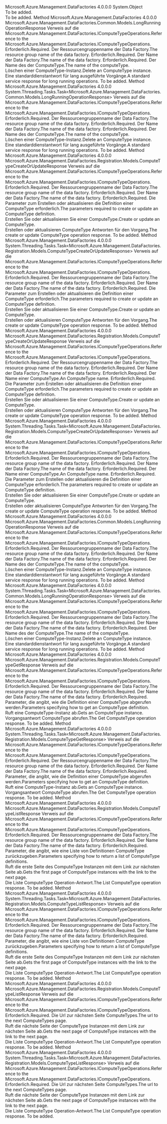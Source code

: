 <Type Name="ComputeTypeOperationsExtensions" FullName="Microsoft.Azure.Management.DataFactories.ComputeTypeOperationsExtensions">
  <TypeSignature Language="C#" Value="public static class ComputeTypeOperationsExtensions" />
  <TypeSignature Language="ILAsm" Value=".class public auto ansi abstract sealed beforefieldinit ComputeTypeOperationsExtensions extends System.Object" />
  <TypeSignature Language="DocId" Value="T:Microsoft.Azure.Management.DataFactories.ComputeTypeOperationsExtensions" />
  <TypeSignature Language="VB.NET" Value="Public Module ComputeTypeOperationsExtensions" />
  <TypeSignature Language="F#" Value="type ComputeTypeOperationsExtensions = class" />
  <AssemblyInfo>
    <AssemblyName>Microsoft.Azure.Management.DataFactories</AssemblyName>
    <AssemblyVersion>4.0.0.0</AssemblyVersion>
  </AssemblyInfo>
  <Base>
    <BaseTypeName>System.Object</BaseTypeName>
  </Base>
  <Interfaces />
  <Docs>
    <summary>To be added.</summary>
    <remarks>To be added.</remarks>
  </Docs>
  <Members>
    <Member MemberName="BeginDelete">
      <MemberSignature Language="C#" Value="public static Microsoft.Azure.Management.DataFactories.Common.Models.LongRunningOperationResponse BeginDelete (this Microsoft.Azure.Management.DataFactories.IComputeTypeOperations operations, string resourceGroupName, string dataFactoryName, string computeTypeName);" />
      <MemberSignature Language="ILAsm" Value=".method public static hidebysig class Microsoft.Azure.Management.DataFactories.Common.Models.LongRunningOperationResponse BeginDelete(class Microsoft.Azure.Management.DataFactories.IComputeTypeOperations operations, string resourceGroupName, string dataFactoryName, string computeTypeName) cil managed" />
      <MemberSignature Language="DocId" Value="M:Microsoft.Azure.Management.DataFactories.ComputeTypeOperationsExtensions.BeginDelete(Microsoft.Azure.Management.DataFactories.IComputeTypeOperations,System.String,System.String,System.String)" />
      <MemberSignature Language="VB.NET" Value="&lt;Extension()&gt;&#xA;Public Function BeginDelete (operations As IComputeTypeOperations, resourceGroupName As String, dataFactoryName As String, computeTypeName As String) As LongRunningOperationResponse" />
      <MemberSignature Language="F#" Value="static member BeginDelete : Microsoft.Azure.Management.DataFactories.IComputeTypeOperations * string * string * string -&gt; Microsoft.Azure.Management.DataFactories.Common.Models.LongRunningOperationResponse" Usage="Microsoft.Azure.Management.DataFactories.ComputeTypeOperationsExtensions.BeginDelete (operations, resourceGroupName, dataFactoryName, computeTypeName)" />
      <MemberType>Method</MemberType>
      <AssemblyInfo>
        <AssemblyName>Microsoft.Azure.Management.DataFactories</AssemblyName>
        <AssemblyVersion>4.0.0.0</AssemblyVersion>
      </AssemblyInfo>
      <ReturnValue>
        <ReturnType>Microsoft.Azure.Management.DataFactories.Common.Models.LongRunningOperationResponse</ReturnType>
      </ReturnValue>
      <Parameters>
        <Parameter Name="operations" Type="Microsoft.Azure.Management.DataFactories.IComputeTypeOperations" RefType="this" />
        <Parameter Name="resourceGroupName" Type="System.String" />
        <Parameter Name="dataFactoryName" Type="System.String" />
        <Parameter Name="computeTypeName" Type="System.String" />
      </Parameters>
      <Docs>
        <param name="operations">
            <span data-ttu-id="d5a69-101">Verweis auf die Microsoft.Azure.Management.DataFactories.IComputeTypeOperations.</span><span class="sxs-lookup"><span data-stu-id="d5a69-101">Reference to the Microsoft.Azure.Management.DataFactories.IComputeTypeOperations.</span></span>
            </param>
        <param name="resourceGroupName">
            <span data-ttu-id="d5a69-102">Erforderlich.</span><span class="sxs-lookup"><span data-stu-id="d5a69-102">Required.</span></span> <span data-ttu-id="d5a69-103">Der Ressourcengruppenname der Data Factory.</span><span class="sxs-lookup"><span data-stu-id="d5a69-103">The resource group name of the data factory.</span></span>
            </param>
        <param name="dataFactoryName">
            <span data-ttu-id="d5a69-104">Erforderlich.</span><span class="sxs-lookup"><span data-stu-id="d5a69-104">Required.</span></span> <span data-ttu-id="d5a69-105">Der Name der Data Factory.</span><span class="sxs-lookup"><span data-stu-id="d5a69-105">The name of the data factory.</span></span>
            </param>
        <param name="computeTypeName">
            <span data-ttu-id="d5a69-106">Erforderlich.</span><span class="sxs-lookup"><span data-stu-id="d5a69-106">Required.</span></span> <span data-ttu-id="d5a69-107">Der Name des der ComputeType.</span><span class="sxs-lookup"><span data-stu-id="d5a69-107">The name of the computeType.</span></span>
            </param>
        <summary>
            <span data-ttu-id="d5a69-108">Löschen einer ComputeType-Instanz.</span><span class="sxs-lookup"><span data-stu-id="d5a69-108">Delete an ComputeType instance.</span></span>
            </summary>
        <returns>
            <span data-ttu-id="d5a69-109">Eine standarddienstantwort für lang ausgeführte Vorgänge.</span><span class="sxs-lookup"><span data-stu-id="d5a69-109">A standard service response for long running operations.</span></span>
            </returns>
        <remarks>To be added.</remarks>
      </Docs>
    </Member>
    <Member MemberName="BeginDeleteAsync">
      <MemberSignature Language="C#" Value="public static System.Threading.Tasks.Task&lt;Microsoft.Azure.Management.DataFactories.Common.Models.LongRunningOperationResponse&gt; BeginDeleteAsync (this Microsoft.Azure.Management.DataFactories.IComputeTypeOperations operations, string resourceGroupName, string dataFactoryName, string computeTypeName);" />
      <MemberSignature Language="ILAsm" Value=".method public static hidebysig class System.Threading.Tasks.Task`1&lt;class Microsoft.Azure.Management.DataFactories.Common.Models.LongRunningOperationResponse&gt; BeginDeleteAsync(class Microsoft.Azure.Management.DataFactories.IComputeTypeOperations operations, string resourceGroupName, string dataFactoryName, string computeTypeName) cil managed" />
      <MemberSignature Language="DocId" Value="M:Microsoft.Azure.Management.DataFactories.ComputeTypeOperationsExtensions.BeginDeleteAsync(Microsoft.Azure.Management.DataFactories.IComputeTypeOperations,System.String,System.String,System.String)" />
      <MemberSignature Language="VB.NET" Value="&lt;Extension()&gt;&#xA;Public Function BeginDeleteAsync (operations As IComputeTypeOperations, resourceGroupName As String, dataFactoryName As String, computeTypeName As String) As Task(Of LongRunningOperationResponse)" />
      <MemberSignature Language="F#" Value="static member BeginDeleteAsync : Microsoft.Azure.Management.DataFactories.IComputeTypeOperations * string * string * string -&gt; System.Threading.Tasks.Task&lt;Microsoft.Azure.Management.DataFactories.Common.Models.LongRunningOperationResponse&gt;" Usage="Microsoft.Azure.Management.DataFactories.ComputeTypeOperationsExtensions.BeginDeleteAsync (operations, resourceGroupName, dataFactoryName, computeTypeName)" />
      <MemberType>Method</MemberType>
      <AssemblyInfo>
        <AssemblyName>Microsoft.Azure.Management.DataFactories</AssemblyName>
        <AssemblyVersion>4.0.0.0</AssemblyVersion>
      </AssemblyInfo>
      <ReturnValue>
        <ReturnType>System.Threading.Tasks.Task&lt;Microsoft.Azure.Management.DataFactories.Common.Models.LongRunningOperationResponse&gt;</ReturnType>
      </ReturnValue>
      <Parameters>
        <Parameter Name="operations" Type="Microsoft.Azure.Management.DataFactories.IComputeTypeOperations" RefType="this" />
        <Parameter Name="resourceGroupName" Type="System.String" />
        <Parameter Name="dataFactoryName" Type="System.String" />
        <Parameter Name="computeTypeName" Type="System.String" />
      </Parameters>
      <Docs>
        <param name="operations">
            <span data-ttu-id="d5a69-110">Verweis auf die Microsoft.Azure.Management.DataFactories.IComputeTypeOperations.</span><span class="sxs-lookup"><span data-stu-id="d5a69-110">Reference to the Microsoft.Azure.Management.DataFactories.IComputeTypeOperations.</span></span>
            </param>
        <param name="resourceGroupName">
            <span data-ttu-id="d5a69-111">Erforderlich.</span><span class="sxs-lookup"><span data-stu-id="d5a69-111">Required.</span></span> <span data-ttu-id="d5a69-112">Der Ressourcengruppenname der Data Factory.</span><span class="sxs-lookup"><span data-stu-id="d5a69-112">The resource group name of the data factory.</span></span>
            </param>
        <param name="dataFactoryName">
            <span data-ttu-id="d5a69-113">Erforderlich.</span><span class="sxs-lookup"><span data-stu-id="d5a69-113">Required.</span></span> <span data-ttu-id="d5a69-114">Der Name der Data Factory.</span><span class="sxs-lookup"><span data-stu-id="d5a69-114">The name of the data factory.</span></span>
            </param>
        <param name="computeTypeName">
            <span data-ttu-id="d5a69-115">Erforderlich.</span><span class="sxs-lookup"><span data-stu-id="d5a69-115">Required.</span></span> <span data-ttu-id="d5a69-116">Der Name des der ComputeType.</span><span class="sxs-lookup"><span data-stu-id="d5a69-116">The name of the computeType.</span></span>
            </param>
        <summary>
            <span data-ttu-id="d5a69-117">Löschen einer ComputeType-Instanz.</span><span class="sxs-lookup"><span data-stu-id="d5a69-117">Delete an ComputeType instance.</span></span>
            </summary>
        <returns>
            <span data-ttu-id="d5a69-118">Eine standarddienstantwort für lang ausgeführte Vorgänge.</span><span class="sxs-lookup"><span data-stu-id="d5a69-118">A standard service response for long running operations.</span></span>
            </returns>
        <remarks>To be added.</remarks>
      </Docs>
    </Member>
    <Member MemberName="CreateOrUpdate">
      <MemberSignature Language="C#" Value="public static Microsoft.Azure.Management.DataFactories.Registration.Models.ComputeTypeCreateOrUpdateResponse CreateOrUpdate (this Microsoft.Azure.Management.DataFactories.IComputeTypeOperations operations, string resourceGroupName, string dataFactoryName, Microsoft.Azure.Management.DataFactories.Registration.Models.ComputeTypeCreateOrUpdateParameters parameters);" />
      <MemberSignature Language="ILAsm" Value=".method public static hidebysig class Microsoft.Azure.Management.DataFactories.Registration.Models.ComputeTypeCreateOrUpdateResponse CreateOrUpdate(class Microsoft.Azure.Management.DataFactories.IComputeTypeOperations operations, string resourceGroupName, string dataFactoryName, class Microsoft.Azure.Management.DataFactories.Registration.Models.ComputeTypeCreateOrUpdateParameters parameters) cil managed" />
      <MemberSignature Language="DocId" Value="M:Microsoft.Azure.Management.DataFactories.ComputeTypeOperationsExtensions.CreateOrUpdate(Microsoft.Azure.Management.DataFactories.IComputeTypeOperations,System.String,System.String,Microsoft.Azure.Management.DataFactories.Registration.Models.ComputeTypeCreateOrUpdateParameters)" />
      <MemberSignature Language="VB.NET" Value="&lt;Extension()&gt;&#xA;Public Function CreateOrUpdate (operations As IComputeTypeOperations, resourceGroupName As String, dataFactoryName As String, parameters As ComputeTypeCreateOrUpdateParameters) As ComputeTypeCreateOrUpdateResponse" />
      <MemberSignature Language="F#" Value="static member CreateOrUpdate : Microsoft.Azure.Management.DataFactories.IComputeTypeOperations * string * string * Microsoft.Azure.Management.DataFactories.Registration.Models.ComputeTypeCreateOrUpdateParameters -&gt; Microsoft.Azure.Management.DataFactories.Registration.Models.ComputeTypeCreateOrUpdateResponse" Usage="Microsoft.Azure.Management.DataFactories.ComputeTypeOperationsExtensions.CreateOrUpdate (operations, resourceGroupName, dataFactoryName, parameters)" />
      <MemberType>Method</MemberType>
      <AssemblyInfo>
        <AssemblyName>Microsoft.Azure.Management.DataFactories</AssemblyName>
        <AssemblyVersion>4.0.0.0</AssemblyVersion>
      </AssemblyInfo>
      <ReturnValue>
        <ReturnType>Microsoft.Azure.Management.DataFactories.Registration.Models.ComputeTypeCreateOrUpdateResponse</ReturnType>
      </ReturnValue>
      <Parameters>
        <Parameter Name="operations" Type="Microsoft.Azure.Management.DataFactories.IComputeTypeOperations" RefType="this" />
        <Parameter Name="resourceGroupName" Type="System.String" />
        <Parameter Name="dataFactoryName" Type="System.String" />
        <Parameter Name="parameters" Type="Microsoft.Azure.Management.DataFactories.Registration.Models.ComputeTypeCreateOrUpdateParameters" />
      </Parameters>
      <Docs>
        <param name="operations">
            <span data-ttu-id="d5a69-119">Verweis auf die Microsoft.Azure.Management.DataFactories.IComputeTypeOperations.</span><span class="sxs-lookup"><span data-stu-id="d5a69-119">Reference to the Microsoft.Azure.Management.DataFactories.IComputeTypeOperations.</span></span>
            </param>
        <param name="resourceGroupName">
            <span data-ttu-id="d5a69-120">Erforderlich.</span><span class="sxs-lookup"><span data-stu-id="d5a69-120">Required.</span></span> <span data-ttu-id="d5a69-121">Der Ressourcengruppenname der Data Factory.</span><span class="sxs-lookup"><span data-stu-id="d5a69-121">The resource group name of the data factory.</span></span>
            </param>
        <param name="dataFactoryName">
            <span data-ttu-id="d5a69-122">Erforderlich.</span><span class="sxs-lookup"><span data-stu-id="d5a69-122">Required.</span></span> <span data-ttu-id="d5a69-123">Der Name der Data Factory.</span><span class="sxs-lookup"><span data-stu-id="d5a69-123">The name of the data factory.</span></span>
            </param>
        <param name="parameters">
            <span data-ttu-id="d5a69-124">Erforderlich.</span><span class="sxs-lookup"><span data-stu-id="d5a69-124">Required.</span></span> <span data-ttu-id="d5a69-125">Die Parameter zum Erstellen oder aktualisieren die Definition einer ComputeType erforderlich.</span><span class="sxs-lookup"><span data-stu-id="d5a69-125">The parameters required to create or update an ComputeType definition.</span></span>
            </param>
        <summary>
            <span data-ttu-id="d5a69-126">Erstellen Sie oder aktualisieren Sie einer ComputeType.</span><span class="sxs-lookup"><span data-stu-id="d5a69-126">Create or update an ComputeType.</span></span>
            </summary>
        <returns>
            <span data-ttu-id="d5a69-127">Erstellen oder aktualisieren ComputeType Antworten für den Vorgang.</span><span class="sxs-lookup"><span data-stu-id="d5a69-127">The create or update ComputeType operation response.</span></span>
            </returns>
        <remarks>To be added.</remarks>
      </Docs>
    </Member>
    <Member MemberName="CreateOrUpdateAsync">
      <MemberSignature Language="C#" Value="public static System.Threading.Tasks.Task&lt;Microsoft.Azure.Management.DataFactories.Registration.Models.ComputeTypeCreateOrUpdateResponse&gt; CreateOrUpdateAsync (this Microsoft.Azure.Management.DataFactories.IComputeTypeOperations operations, string resourceGroupName, string dataFactoryName, Microsoft.Azure.Management.DataFactories.Registration.Models.ComputeTypeCreateOrUpdateParameters parameters);" />
      <MemberSignature Language="ILAsm" Value=".method public static hidebysig class System.Threading.Tasks.Task`1&lt;class Microsoft.Azure.Management.DataFactories.Registration.Models.ComputeTypeCreateOrUpdateResponse&gt; CreateOrUpdateAsync(class Microsoft.Azure.Management.DataFactories.IComputeTypeOperations operations, string resourceGroupName, string dataFactoryName, class Microsoft.Azure.Management.DataFactories.Registration.Models.ComputeTypeCreateOrUpdateParameters parameters) cil managed" />
      <MemberSignature Language="DocId" Value="M:Microsoft.Azure.Management.DataFactories.ComputeTypeOperationsExtensions.CreateOrUpdateAsync(Microsoft.Azure.Management.DataFactories.IComputeTypeOperations,System.String,System.String,Microsoft.Azure.Management.DataFactories.Registration.Models.ComputeTypeCreateOrUpdateParameters)" />
      <MemberSignature Language="VB.NET" Value="&lt;Extension()&gt;&#xA;Public Function CreateOrUpdateAsync (operations As IComputeTypeOperations, resourceGroupName As String, dataFactoryName As String, parameters As ComputeTypeCreateOrUpdateParameters) As Task(Of ComputeTypeCreateOrUpdateResponse)" />
      <MemberSignature Language="F#" Value="static member CreateOrUpdateAsync : Microsoft.Azure.Management.DataFactories.IComputeTypeOperations * string * string * Microsoft.Azure.Management.DataFactories.Registration.Models.ComputeTypeCreateOrUpdateParameters -&gt; System.Threading.Tasks.Task&lt;Microsoft.Azure.Management.DataFactories.Registration.Models.ComputeTypeCreateOrUpdateResponse&gt;" Usage="Microsoft.Azure.Management.DataFactories.ComputeTypeOperationsExtensions.CreateOrUpdateAsync (operations, resourceGroupName, dataFactoryName, parameters)" />
      <MemberType>Method</MemberType>
      <AssemblyInfo>
        <AssemblyName>Microsoft.Azure.Management.DataFactories</AssemblyName>
        <AssemblyVersion>4.0.0.0</AssemblyVersion>
      </AssemblyInfo>
      <ReturnValue>
        <ReturnType>System.Threading.Tasks.Task&lt;Microsoft.Azure.Management.DataFactories.Registration.Models.ComputeTypeCreateOrUpdateResponse&gt;</ReturnType>
      </ReturnValue>
      <Parameters>
        <Parameter Name="operations" Type="Microsoft.Azure.Management.DataFactories.IComputeTypeOperations" RefType="this" />
        <Parameter Name="resourceGroupName" Type="System.String" />
        <Parameter Name="dataFactoryName" Type="System.String" />
        <Parameter Name="parameters" Type="Microsoft.Azure.Management.DataFactories.Registration.Models.ComputeTypeCreateOrUpdateParameters" />
      </Parameters>
      <Docs>
        <param name="operations">
            <span data-ttu-id="d5a69-128">Verweis auf die Microsoft.Azure.Management.DataFactories.IComputeTypeOperations.</span><span class="sxs-lookup"><span data-stu-id="d5a69-128">Reference to the Microsoft.Azure.Management.DataFactories.IComputeTypeOperations.</span></span>
            </param>
        <param name="resourceGroupName">
            <span data-ttu-id="d5a69-129">Erforderlich.</span><span class="sxs-lookup"><span data-stu-id="d5a69-129">Required.</span></span> <span data-ttu-id="d5a69-130">Der Ressourcengruppenname der Data Factory.</span><span class="sxs-lookup"><span data-stu-id="d5a69-130">The resource group name of the data factory.</span></span>
            </param>
        <param name="dataFactoryName">
            <span data-ttu-id="d5a69-131">Erforderlich.</span><span class="sxs-lookup"><span data-stu-id="d5a69-131">Required.</span></span> <span data-ttu-id="d5a69-132">Der Name der Data Factory.</span><span class="sxs-lookup"><span data-stu-id="d5a69-132">The name of the data factory.</span></span>
            </param>
        <param name="parameters">
            <span data-ttu-id="d5a69-133">Erforderlich.</span><span class="sxs-lookup"><span data-stu-id="d5a69-133">Required.</span></span> <span data-ttu-id="d5a69-134">Die Parameter zum Erstellen oder aktualisieren die Definition einer ComputeType erforderlich.</span><span class="sxs-lookup"><span data-stu-id="d5a69-134">The parameters required to create or update an ComputeType definition.</span></span>
            </param>
        <summary>
            <span data-ttu-id="d5a69-135">Erstellen Sie oder aktualisieren Sie einer ComputeType.</span><span class="sxs-lookup"><span data-stu-id="d5a69-135">Create or update an ComputeType.</span></span>
            </summary>
        <returns>
            <span data-ttu-id="d5a69-136">Erstellen oder aktualisieren ComputeType Antworten für den Vorgang.</span><span class="sxs-lookup"><span data-stu-id="d5a69-136">The create or update ComputeType operation response.</span></span>
            </returns>
        <remarks>To be added.</remarks>
      </Docs>
    </Member>
    <Member MemberName="CreateOrUpdateWithRawJsonContent">
      <MemberSignature Language="C#" Value="public static Microsoft.Azure.Management.DataFactories.Registration.Models.ComputeTypeCreateOrUpdateResponse CreateOrUpdateWithRawJsonContent (this Microsoft.Azure.Management.DataFactories.IComputeTypeOperations operations, string resourceGroupName, string dataFactoryName, string computeTypeName, Microsoft.Azure.Management.DataFactories.Registration.Models.ComputeTypeCreateOrUpdateWithRawJsonContentParameters parameters);" />
      <MemberSignature Language="ILAsm" Value=".method public static hidebysig class Microsoft.Azure.Management.DataFactories.Registration.Models.ComputeTypeCreateOrUpdateResponse CreateOrUpdateWithRawJsonContent(class Microsoft.Azure.Management.DataFactories.IComputeTypeOperations operations, string resourceGroupName, string dataFactoryName, string computeTypeName, class Microsoft.Azure.Management.DataFactories.Registration.Models.ComputeTypeCreateOrUpdateWithRawJsonContentParameters parameters) cil managed" />
      <MemberSignature Language="DocId" Value="M:Microsoft.Azure.Management.DataFactories.ComputeTypeOperationsExtensions.CreateOrUpdateWithRawJsonContent(Microsoft.Azure.Management.DataFactories.IComputeTypeOperations,System.String,System.String,System.String,Microsoft.Azure.Management.DataFactories.Registration.Models.ComputeTypeCreateOrUpdateWithRawJsonContentParameters)" />
      <MemberSignature Language="VB.NET" Value="&lt;Extension()&gt;&#xA;Public Function CreateOrUpdateWithRawJsonContent (operations As IComputeTypeOperations, resourceGroupName As String, dataFactoryName As String, computeTypeName As String, parameters As ComputeTypeCreateOrUpdateWithRawJsonContentParameters) As ComputeTypeCreateOrUpdateResponse" />
      <MemberSignature Language="F#" Value="static member CreateOrUpdateWithRawJsonContent : Microsoft.Azure.Management.DataFactories.IComputeTypeOperations * string * string * string * Microsoft.Azure.Management.DataFactories.Registration.Models.ComputeTypeCreateOrUpdateWithRawJsonContentParameters -&gt; Microsoft.Azure.Management.DataFactories.Registration.Models.ComputeTypeCreateOrUpdateResponse" Usage="Microsoft.Azure.Management.DataFactories.ComputeTypeOperationsExtensions.CreateOrUpdateWithRawJsonContent (operations, resourceGroupName, dataFactoryName, computeTypeName, parameters)" />
      <MemberType>Method</MemberType>
      <AssemblyInfo>
        <AssemblyName>Microsoft.Azure.Management.DataFactories</AssemblyName>
        <AssemblyVersion>4.0.0.0</AssemblyVersion>
      </AssemblyInfo>
      <ReturnValue>
        <ReturnType>Microsoft.Azure.Management.DataFactories.Registration.Models.ComputeTypeCreateOrUpdateResponse</ReturnType>
      </ReturnValue>
      <Parameters>
        <Parameter Name="operations" Type="Microsoft.Azure.Management.DataFactories.IComputeTypeOperations" RefType="this" />
        <Parameter Name="resourceGroupName" Type="System.String" />
        <Parameter Name="dataFactoryName" Type="System.String" />
        <Parameter Name="computeTypeName" Type="System.String" />
        <Parameter Name="parameters" Type="Microsoft.Azure.Management.DataFactories.Registration.Models.ComputeTypeCreateOrUpdateWithRawJsonContentParameters" />
      </Parameters>
      <Docs>
        <param name="operations">
            <span data-ttu-id="d5a69-137">Verweis auf die Microsoft.Azure.Management.DataFactories.IComputeTypeOperations.</span><span class="sxs-lookup"><span data-stu-id="d5a69-137">Reference to the Microsoft.Azure.Management.DataFactories.IComputeTypeOperations.</span></span>
            </param>
        <param name="resourceGroupName">
            <span data-ttu-id="d5a69-138">Erforderlich.</span><span class="sxs-lookup"><span data-stu-id="d5a69-138">Required.</span></span> <span data-ttu-id="d5a69-139">Der Ressourcengruppenname der Data Factory.</span><span class="sxs-lookup"><span data-stu-id="d5a69-139">The resource group name of the data factory.</span></span>
            </param>
        <param name="dataFactoryName">
            <span data-ttu-id="d5a69-140">Erforderlich.</span><span class="sxs-lookup"><span data-stu-id="d5a69-140">Required.</span></span> <span data-ttu-id="d5a69-141">Der Name der Data Factory.</span><span class="sxs-lookup"><span data-stu-id="d5a69-141">The name of the data factory.</span></span>
            </param>
        <param name="computeTypeName">
            <span data-ttu-id="d5a69-142">Erforderlich.</span><span class="sxs-lookup"><span data-stu-id="d5a69-142">Required.</span></span> <span data-ttu-id="d5a69-143">Der Name einer ComputeType.</span><span class="sxs-lookup"><span data-stu-id="d5a69-143">An ComputeType name.</span></span>
            </param>
        <param name="parameters">
            <span data-ttu-id="d5a69-144">Erforderlich.</span><span class="sxs-lookup"><span data-stu-id="d5a69-144">Required.</span></span> <span data-ttu-id="d5a69-145">Die Parameter zum Erstellen oder aktualisieren die Definition einer ComputeType erforderlich.</span><span class="sxs-lookup"><span data-stu-id="d5a69-145">The parameters required to create or update an ComputeType definition.</span></span>
            </param>
        <summary>
            <span data-ttu-id="d5a69-146">Erstellen Sie oder aktualisieren Sie einer ComputeType.</span><span class="sxs-lookup"><span data-stu-id="d5a69-146">Create or update an ComputeType.</span></span>
            </summary>
        <returns>
            <span data-ttu-id="d5a69-147">Erstellen oder aktualisieren ComputeType Antworten für den Vorgang.</span><span class="sxs-lookup"><span data-stu-id="d5a69-147">The create or update ComputeType operation response.</span></span>
            </returns>
        <remarks>To be added.</remarks>
      </Docs>
    </Member>
    <Member MemberName="CreateOrUpdateWithRawJsonContentAsync">
      <MemberSignature Language="C#" Value="public static System.Threading.Tasks.Task&lt;Microsoft.Azure.Management.DataFactories.Registration.Models.ComputeTypeCreateOrUpdateResponse&gt; CreateOrUpdateWithRawJsonContentAsync (this Microsoft.Azure.Management.DataFactories.IComputeTypeOperations operations, string resourceGroupName, string dataFactoryName, string computeTypeName, Microsoft.Azure.Management.DataFactories.Registration.Models.ComputeTypeCreateOrUpdateWithRawJsonContentParameters parameters);" />
      <MemberSignature Language="ILAsm" Value=".method public static hidebysig class System.Threading.Tasks.Task`1&lt;class Microsoft.Azure.Management.DataFactories.Registration.Models.ComputeTypeCreateOrUpdateResponse&gt; CreateOrUpdateWithRawJsonContentAsync(class Microsoft.Azure.Management.DataFactories.IComputeTypeOperations operations, string resourceGroupName, string dataFactoryName, string computeTypeName, class Microsoft.Azure.Management.DataFactories.Registration.Models.ComputeTypeCreateOrUpdateWithRawJsonContentParameters parameters) cil managed" />
      <MemberSignature Language="DocId" Value="M:Microsoft.Azure.Management.DataFactories.ComputeTypeOperationsExtensions.CreateOrUpdateWithRawJsonContentAsync(Microsoft.Azure.Management.DataFactories.IComputeTypeOperations,System.String,System.String,System.String,Microsoft.Azure.Management.DataFactories.Registration.Models.ComputeTypeCreateOrUpdateWithRawJsonContentParameters)" />
      <MemberSignature Language="VB.NET" Value="&lt;Extension()&gt;&#xA;Public Function CreateOrUpdateWithRawJsonContentAsync (operations As IComputeTypeOperations, resourceGroupName As String, dataFactoryName As String, computeTypeName As String, parameters As ComputeTypeCreateOrUpdateWithRawJsonContentParameters) As Task(Of ComputeTypeCreateOrUpdateResponse)" />
      <MemberSignature Language="F#" Value="static member CreateOrUpdateWithRawJsonContentAsync : Microsoft.Azure.Management.DataFactories.IComputeTypeOperations * string * string * string * Microsoft.Azure.Management.DataFactories.Registration.Models.ComputeTypeCreateOrUpdateWithRawJsonContentParameters -&gt; System.Threading.Tasks.Task&lt;Microsoft.Azure.Management.DataFactories.Registration.Models.ComputeTypeCreateOrUpdateResponse&gt;" Usage="Microsoft.Azure.Management.DataFactories.ComputeTypeOperationsExtensions.CreateOrUpdateWithRawJsonContentAsync (operations, resourceGroupName, dataFactoryName, computeTypeName, parameters)" />
      <MemberType>Method</MemberType>
      <AssemblyInfo>
        <AssemblyName>Microsoft.Azure.Management.DataFactories</AssemblyName>
        <AssemblyVersion>4.0.0.0</AssemblyVersion>
      </AssemblyInfo>
      <ReturnValue>
        <ReturnType>System.Threading.Tasks.Task&lt;Microsoft.Azure.Management.DataFactories.Registration.Models.ComputeTypeCreateOrUpdateResponse&gt;</ReturnType>
      </ReturnValue>
      <Parameters>
        <Parameter Name="operations" Type="Microsoft.Azure.Management.DataFactories.IComputeTypeOperations" RefType="this" />
        <Parameter Name="resourceGroupName" Type="System.String" />
        <Parameter Name="dataFactoryName" Type="System.String" />
        <Parameter Name="computeTypeName" Type="System.String" />
        <Parameter Name="parameters" Type="Microsoft.Azure.Management.DataFactories.Registration.Models.ComputeTypeCreateOrUpdateWithRawJsonContentParameters" />
      </Parameters>
      <Docs>
        <param name="operations">
            <span data-ttu-id="d5a69-148">Verweis auf die Microsoft.Azure.Management.DataFactories.IComputeTypeOperations.</span><span class="sxs-lookup"><span data-stu-id="d5a69-148">Reference to the Microsoft.Azure.Management.DataFactories.IComputeTypeOperations.</span></span>
            </param>
        <param name="resourceGroupName">
            <span data-ttu-id="d5a69-149">Erforderlich.</span><span class="sxs-lookup"><span data-stu-id="d5a69-149">Required.</span></span> <span data-ttu-id="d5a69-150">Der Ressourcengruppenname der Data Factory.</span><span class="sxs-lookup"><span data-stu-id="d5a69-150">The resource group name of the data factory.</span></span>
            </param>
        <param name="dataFactoryName">
            <span data-ttu-id="d5a69-151">Erforderlich.</span><span class="sxs-lookup"><span data-stu-id="d5a69-151">Required.</span></span> <span data-ttu-id="d5a69-152">Der Name der Data Factory.</span><span class="sxs-lookup"><span data-stu-id="d5a69-152">The name of the data factory.</span></span>
            </param>
        <param name="computeTypeName">
            <span data-ttu-id="d5a69-153">Erforderlich.</span><span class="sxs-lookup"><span data-stu-id="d5a69-153">Required.</span></span> <span data-ttu-id="d5a69-154">Der Name einer ComputeType.</span><span class="sxs-lookup"><span data-stu-id="d5a69-154">An ComputeType name.</span></span>
            </param>
        <param name="parameters">
            <span data-ttu-id="d5a69-155">Erforderlich.</span><span class="sxs-lookup"><span data-stu-id="d5a69-155">Required.</span></span> <span data-ttu-id="d5a69-156">Die Parameter zum Erstellen oder aktualisieren die Definition einer ComputeType erforderlich.</span><span class="sxs-lookup"><span data-stu-id="d5a69-156">The parameters required to create or update an ComputeType definition.</span></span>
            </param>
        <summary>
            <span data-ttu-id="d5a69-157">Erstellen Sie oder aktualisieren Sie einer ComputeType.</span><span class="sxs-lookup"><span data-stu-id="d5a69-157">Create or update an ComputeType.</span></span>
            </summary>
        <returns>
            <span data-ttu-id="d5a69-158">Erstellen oder aktualisieren ComputeType Antworten für den Vorgang.</span><span class="sxs-lookup"><span data-stu-id="d5a69-158">The create or update ComputeType operation response.</span></span>
            </returns>
        <remarks>To be added.</remarks>
      </Docs>
    </Member>
    <Member MemberName="Delete">
      <MemberSignature Language="C#" Value="public static Microsoft.Azure.Management.DataFactories.Common.Models.LongRunningOperationResponse Delete (this Microsoft.Azure.Management.DataFactories.IComputeTypeOperations operations, string resourceGroupName, string dataFactoryName, string computeTypeName);" />
      <MemberSignature Language="ILAsm" Value=".method public static hidebysig class Microsoft.Azure.Management.DataFactories.Common.Models.LongRunningOperationResponse Delete(class Microsoft.Azure.Management.DataFactories.IComputeTypeOperations operations, string resourceGroupName, string dataFactoryName, string computeTypeName) cil managed" />
      <MemberSignature Language="DocId" Value="M:Microsoft.Azure.Management.DataFactories.ComputeTypeOperationsExtensions.Delete(Microsoft.Azure.Management.DataFactories.IComputeTypeOperations,System.String,System.String,System.String)" />
      <MemberSignature Language="VB.NET" Value="&lt;Extension()&gt;&#xA;Public Function Delete (operations As IComputeTypeOperations, resourceGroupName As String, dataFactoryName As String, computeTypeName As String) As LongRunningOperationResponse" />
      <MemberSignature Language="F#" Value="static member Delete : Microsoft.Azure.Management.DataFactories.IComputeTypeOperations * string * string * string -&gt; Microsoft.Azure.Management.DataFactories.Common.Models.LongRunningOperationResponse" Usage="Microsoft.Azure.Management.DataFactories.ComputeTypeOperationsExtensions.Delete (operations, resourceGroupName, dataFactoryName, computeTypeName)" />
      <MemberType>Method</MemberType>
      <AssemblyInfo>
        <AssemblyName>Microsoft.Azure.Management.DataFactories</AssemblyName>
        <AssemblyVersion>4.0.0.0</AssemblyVersion>
      </AssemblyInfo>
      <ReturnValue>
        <ReturnType>Microsoft.Azure.Management.DataFactories.Common.Models.LongRunningOperationResponse</ReturnType>
      </ReturnValue>
      <Parameters>
        <Parameter Name="operations" Type="Microsoft.Azure.Management.DataFactories.IComputeTypeOperations" RefType="this" />
        <Parameter Name="resourceGroupName" Type="System.String" />
        <Parameter Name="dataFactoryName" Type="System.String" />
        <Parameter Name="computeTypeName" Type="System.String" />
      </Parameters>
      <Docs>
        <param name="operations">
            <span data-ttu-id="d5a69-159">Verweis auf die Microsoft.Azure.Management.DataFactories.IComputeTypeOperations.</span><span class="sxs-lookup"><span data-stu-id="d5a69-159">Reference to the Microsoft.Azure.Management.DataFactories.IComputeTypeOperations.</span></span>
            </param>
        <param name="resourceGroupName">
            <span data-ttu-id="d5a69-160">Erforderlich.</span><span class="sxs-lookup"><span data-stu-id="d5a69-160">Required.</span></span> <span data-ttu-id="d5a69-161">Der Ressourcengruppenname der Data Factory.</span><span class="sxs-lookup"><span data-stu-id="d5a69-161">The resource group name of the data factory.</span></span>
            </param>
        <param name="dataFactoryName">
            <span data-ttu-id="d5a69-162">Erforderlich.</span><span class="sxs-lookup"><span data-stu-id="d5a69-162">Required.</span></span> <span data-ttu-id="d5a69-163">Der Name der Data Factory.</span><span class="sxs-lookup"><span data-stu-id="d5a69-163">The name of the data factory.</span></span>
            </param>
        <param name="computeTypeName">
            <span data-ttu-id="d5a69-164">Erforderlich.</span><span class="sxs-lookup"><span data-stu-id="d5a69-164">Required.</span></span> <span data-ttu-id="d5a69-165">Der Name des der ComputeType.</span><span class="sxs-lookup"><span data-stu-id="d5a69-165">The name of the computeType.</span></span>
            </param>
        <summary>
            <span data-ttu-id="d5a69-166">Löschen einer ComputeType-Instanz.</span><span class="sxs-lookup"><span data-stu-id="d5a69-166">Delete an ComputeType instance.</span></span>
            </summary>
        <returns>
            <span data-ttu-id="d5a69-167">Eine standarddienstantwort für lang ausgeführte Vorgänge.</span><span class="sxs-lookup"><span data-stu-id="d5a69-167">A standard service response for long running operations.</span></span>
            </returns>
        <remarks>To be added.</remarks>
      </Docs>
    </Member>
    <Member MemberName="DeleteAsync">
      <MemberSignature Language="C#" Value="public static System.Threading.Tasks.Task&lt;Microsoft.Azure.Management.DataFactories.Common.Models.LongRunningOperationResponse&gt; DeleteAsync (this Microsoft.Azure.Management.DataFactories.IComputeTypeOperations operations, string resourceGroupName, string dataFactoryName, string computeTypeName);" />
      <MemberSignature Language="ILAsm" Value=".method public static hidebysig class System.Threading.Tasks.Task`1&lt;class Microsoft.Azure.Management.DataFactories.Common.Models.LongRunningOperationResponse&gt; DeleteAsync(class Microsoft.Azure.Management.DataFactories.IComputeTypeOperations operations, string resourceGroupName, string dataFactoryName, string computeTypeName) cil managed" />
      <MemberSignature Language="DocId" Value="M:Microsoft.Azure.Management.DataFactories.ComputeTypeOperationsExtensions.DeleteAsync(Microsoft.Azure.Management.DataFactories.IComputeTypeOperations,System.String,System.String,System.String)" />
      <MemberSignature Language="VB.NET" Value="&lt;Extension()&gt;&#xA;Public Function DeleteAsync (operations As IComputeTypeOperations, resourceGroupName As String, dataFactoryName As String, computeTypeName As String) As Task(Of LongRunningOperationResponse)" />
      <MemberSignature Language="F#" Value="static member DeleteAsync : Microsoft.Azure.Management.DataFactories.IComputeTypeOperations * string * string * string -&gt; System.Threading.Tasks.Task&lt;Microsoft.Azure.Management.DataFactories.Common.Models.LongRunningOperationResponse&gt;" Usage="Microsoft.Azure.Management.DataFactories.ComputeTypeOperationsExtensions.DeleteAsync (operations, resourceGroupName, dataFactoryName, computeTypeName)" />
      <MemberType>Method</MemberType>
      <AssemblyInfo>
        <AssemblyName>Microsoft.Azure.Management.DataFactories</AssemblyName>
        <AssemblyVersion>4.0.0.0</AssemblyVersion>
      </AssemblyInfo>
      <ReturnValue>
        <ReturnType>System.Threading.Tasks.Task&lt;Microsoft.Azure.Management.DataFactories.Common.Models.LongRunningOperationResponse&gt;</ReturnType>
      </ReturnValue>
      <Parameters>
        <Parameter Name="operations" Type="Microsoft.Azure.Management.DataFactories.IComputeTypeOperations" RefType="this" />
        <Parameter Name="resourceGroupName" Type="System.String" />
        <Parameter Name="dataFactoryName" Type="System.String" />
        <Parameter Name="computeTypeName" Type="System.String" />
      </Parameters>
      <Docs>
        <param name="operations">
            <span data-ttu-id="d5a69-168">Verweis auf die Microsoft.Azure.Management.DataFactories.IComputeTypeOperations.</span><span class="sxs-lookup"><span data-stu-id="d5a69-168">Reference to the Microsoft.Azure.Management.DataFactories.IComputeTypeOperations.</span></span>
            </param>
        <param name="resourceGroupName">
            <span data-ttu-id="d5a69-169">Erforderlich.</span><span class="sxs-lookup"><span data-stu-id="d5a69-169">Required.</span></span> <span data-ttu-id="d5a69-170">Der Ressourcengruppenname der Data Factory.</span><span class="sxs-lookup"><span data-stu-id="d5a69-170">The resource group name of the data factory.</span></span>
            </param>
        <param name="dataFactoryName">
            <span data-ttu-id="d5a69-171">Erforderlich.</span><span class="sxs-lookup"><span data-stu-id="d5a69-171">Required.</span></span> <span data-ttu-id="d5a69-172">Der Name der Data Factory.</span><span class="sxs-lookup"><span data-stu-id="d5a69-172">The name of the data factory.</span></span>
            </param>
        <param name="computeTypeName">
            <span data-ttu-id="d5a69-173">Erforderlich.</span><span class="sxs-lookup"><span data-stu-id="d5a69-173">Required.</span></span> <span data-ttu-id="d5a69-174">Der Name des der ComputeType.</span><span class="sxs-lookup"><span data-stu-id="d5a69-174">The name of the computeType.</span></span>
            </param>
        <summary>
            <span data-ttu-id="d5a69-175">Löschen einer ComputeType-Instanz.</span><span class="sxs-lookup"><span data-stu-id="d5a69-175">Delete an ComputeType instance.</span></span>
            </summary>
        <returns>
            <span data-ttu-id="d5a69-176">Eine standarddienstantwort für lang ausgeführte Vorgänge.</span><span class="sxs-lookup"><span data-stu-id="d5a69-176">A standard service response for long running operations.</span></span>
            </returns>
        <remarks>To be added.</remarks>
      </Docs>
    </Member>
    <Member MemberName="Get">
      <MemberSignature Language="C#" Value="public static Microsoft.Azure.Management.DataFactories.Registration.Models.ComputeTypeGetResponse Get (this Microsoft.Azure.Management.DataFactories.IComputeTypeOperations operations, string resourceGroupName, string dataFactoryName, Microsoft.Azure.Management.DataFactories.Registration.Models.ComputeTypeGetParameters parameters);" />
      <MemberSignature Language="ILAsm" Value=".method public static hidebysig class Microsoft.Azure.Management.DataFactories.Registration.Models.ComputeTypeGetResponse Get(class Microsoft.Azure.Management.DataFactories.IComputeTypeOperations operations, string resourceGroupName, string dataFactoryName, class Microsoft.Azure.Management.DataFactories.Registration.Models.ComputeTypeGetParameters parameters) cil managed" />
      <MemberSignature Language="DocId" Value="M:Microsoft.Azure.Management.DataFactories.ComputeTypeOperationsExtensions.Get(Microsoft.Azure.Management.DataFactories.IComputeTypeOperations,System.String,System.String,Microsoft.Azure.Management.DataFactories.Registration.Models.ComputeTypeGetParameters)" />
      <MemberSignature Language="VB.NET" Value="&lt;Extension()&gt;&#xA;Public Function Get (operations As IComputeTypeOperations, resourceGroupName As String, dataFactoryName As String, parameters As ComputeTypeGetParameters) As ComputeTypeGetResponse" />
      <MemberSignature Language="F#" Value="static member Get : Microsoft.Azure.Management.DataFactories.IComputeTypeOperations * string * string * Microsoft.Azure.Management.DataFactories.Registration.Models.ComputeTypeGetParameters -&gt; Microsoft.Azure.Management.DataFactories.Registration.Models.ComputeTypeGetResponse" Usage="Microsoft.Azure.Management.DataFactories.ComputeTypeOperationsExtensions.Get (operations, resourceGroupName, dataFactoryName, parameters)" />
      <MemberType>Method</MemberType>
      <AssemblyInfo>
        <AssemblyName>Microsoft.Azure.Management.DataFactories</AssemblyName>
        <AssemblyVersion>4.0.0.0</AssemblyVersion>
      </AssemblyInfo>
      <ReturnValue>
        <ReturnType>Microsoft.Azure.Management.DataFactories.Registration.Models.ComputeTypeGetResponse</ReturnType>
      </ReturnValue>
      <Parameters>
        <Parameter Name="operations" Type="Microsoft.Azure.Management.DataFactories.IComputeTypeOperations" RefType="this" />
        <Parameter Name="resourceGroupName" Type="System.String" />
        <Parameter Name="dataFactoryName" Type="System.String" />
        <Parameter Name="parameters" Type="Microsoft.Azure.Management.DataFactories.Registration.Models.ComputeTypeGetParameters" />
      </Parameters>
      <Docs>
        <param name="operations">
            <span data-ttu-id="d5a69-177">Verweis auf die Microsoft.Azure.Management.DataFactories.IComputeTypeOperations.</span><span class="sxs-lookup"><span data-stu-id="d5a69-177">Reference to the Microsoft.Azure.Management.DataFactories.IComputeTypeOperations.</span></span>
            </param>
        <param name="resourceGroupName">
            <span data-ttu-id="d5a69-178">Erforderlich.</span><span class="sxs-lookup"><span data-stu-id="d5a69-178">Required.</span></span> <span data-ttu-id="d5a69-179">Der Ressourcengruppenname der Data Factory.</span><span class="sxs-lookup"><span data-stu-id="d5a69-179">The resource group name of the data factory.</span></span>
            </param>
        <param name="dataFactoryName">
            <span data-ttu-id="d5a69-180">Erforderlich.</span><span class="sxs-lookup"><span data-stu-id="d5a69-180">Required.</span></span> <span data-ttu-id="d5a69-181">Der Name der Data Factory.</span><span class="sxs-lookup"><span data-stu-id="d5a69-181">The name of the data factory.</span></span>
            </param>
        <param name="parameters">
            <span data-ttu-id="d5a69-182">Erforderlich.</span><span class="sxs-lookup"><span data-stu-id="d5a69-182">Required.</span></span> <span data-ttu-id="d5a69-183">Parameter, die angibt, wie die Definition einer ComputeType abgerufen werden.</span><span class="sxs-lookup"><span data-stu-id="d5a69-183">Parameters specifying how to get an ComputeType definition.</span></span>
            </param>
        <summary>
            <span data-ttu-id="d5a69-184">Ruft eine ComputeType-Instanz ab.</span><span class="sxs-lookup"><span data-stu-id="d5a69-184">Gets an ComputeType instance.</span></span>
            </summary>
        <returns>
            <span data-ttu-id="d5a69-185">Vorgangsantwort ComputeType abrufen.</span><span class="sxs-lookup"><span data-stu-id="d5a69-185">The Get ComputeType operation response.</span></span>
            </returns>
        <remarks>To be added.</remarks>
      </Docs>
    </Member>
    <Member MemberName="GetAsync">
      <MemberSignature Language="C#" Value="public static System.Threading.Tasks.Task&lt;Microsoft.Azure.Management.DataFactories.Registration.Models.ComputeTypeGetResponse&gt; GetAsync (this Microsoft.Azure.Management.DataFactories.IComputeTypeOperations operations, string resourceGroupName, string dataFactoryName, Microsoft.Azure.Management.DataFactories.Registration.Models.ComputeTypeGetParameters parameters);" />
      <MemberSignature Language="ILAsm" Value=".method public static hidebysig class System.Threading.Tasks.Task`1&lt;class Microsoft.Azure.Management.DataFactories.Registration.Models.ComputeTypeGetResponse&gt; GetAsync(class Microsoft.Azure.Management.DataFactories.IComputeTypeOperations operations, string resourceGroupName, string dataFactoryName, class Microsoft.Azure.Management.DataFactories.Registration.Models.ComputeTypeGetParameters parameters) cil managed" />
      <MemberSignature Language="DocId" Value="M:Microsoft.Azure.Management.DataFactories.ComputeTypeOperationsExtensions.GetAsync(Microsoft.Azure.Management.DataFactories.IComputeTypeOperations,System.String,System.String,Microsoft.Azure.Management.DataFactories.Registration.Models.ComputeTypeGetParameters)" />
      <MemberSignature Language="VB.NET" Value="&lt;Extension()&gt;&#xA;Public Function GetAsync (operations As IComputeTypeOperations, resourceGroupName As String, dataFactoryName As String, parameters As ComputeTypeGetParameters) As Task(Of ComputeTypeGetResponse)" />
      <MemberSignature Language="F#" Value="static member GetAsync : Microsoft.Azure.Management.DataFactories.IComputeTypeOperations * string * string * Microsoft.Azure.Management.DataFactories.Registration.Models.ComputeTypeGetParameters -&gt; System.Threading.Tasks.Task&lt;Microsoft.Azure.Management.DataFactories.Registration.Models.ComputeTypeGetResponse&gt;" Usage="Microsoft.Azure.Management.DataFactories.ComputeTypeOperationsExtensions.GetAsync (operations, resourceGroupName, dataFactoryName, parameters)" />
      <MemberType>Method</MemberType>
      <AssemblyInfo>
        <AssemblyName>Microsoft.Azure.Management.DataFactories</AssemblyName>
        <AssemblyVersion>4.0.0.0</AssemblyVersion>
      </AssemblyInfo>
      <ReturnValue>
        <ReturnType>System.Threading.Tasks.Task&lt;Microsoft.Azure.Management.DataFactories.Registration.Models.ComputeTypeGetResponse&gt;</ReturnType>
      </ReturnValue>
      <Parameters>
        <Parameter Name="operations" Type="Microsoft.Azure.Management.DataFactories.IComputeTypeOperations" RefType="this" />
        <Parameter Name="resourceGroupName" Type="System.String" />
        <Parameter Name="dataFactoryName" Type="System.String" />
        <Parameter Name="parameters" Type="Microsoft.Azure.Management.DataFactories.Registration.Models.ComputeTypeGetParameters" />
      </Parameters>
      <Docs>
        <param name="operations">
            <span data-ttu-id="d5a69-186">Verweis auf die Microsoft.Azure.Management.DataFactories.IComputeTypeOperations.</span><span class="sxs-lookup"><span data-stu-id="d5a69-186">Reference to the Microsoft.Azure.Management.DataFactories.IComputeTypeOperations.</span></span>
            </param>
        <param name="resourceGroupName">
            <span data-ttu-id="d5a69-187">Erforderlich.</span><span class="sxs-lookup"><span data-stu-id="d5a69-187">Required.</span></span> <span data-ttu-id="d5a69-188">Der Ressourcengruppenname der Data Factory.</span><span class="sxs-lookup"><span data-stu-id="d5a69-188">The resource group name of the data factory.</span></span>
            </param>
        <param name="dataFactoryName">
            <span data-ttu-id="d5a69-189">Erforderlich.</span><span class="sxs-lookup"><span data-stu-id="d5a69-189">Required.</span></span> <span data-ttu-id="d5a69-190">Der Name der Data Factory.</span><span class="sxs-lookup"><span data-stu-id="d5a69-190">The name of the data factory.</span></span>
            </param>
        <param name="parameters">
            <span data-ttu-id="d5a69-191">Erforderlich.</span><span class="sxs-lookup"><span data-stu-id="d5a69-191">Required.</span></span> <span data-ttu-id="d5a69-192">Parameter, die angibt, wie die Definition einer ComputeType abgerufen werden.</span><span class="sxs-lookup"><span data-stu-id="d5a69-192">Parameters specifying how to get an ComputeType definition.</span></span>
            </param>
        <summary>
            <span data-ttu-id="d5a69-193">Ruft eine ComputeType-Instanz ab.</span><span class="sxs-lookup"><span data-stu-id="d5a69-193">Gets an ComputeType instance.</span></span>
            </summary>
        <returns>
            <span data-ttu-id="d5a69-194">Vorgangsantwort ComputeType abrufen.</span><span class="sxs-lookup"><span data-stu-id="d5a69-194">The Get ComputeType operation response.</span></span>
            </returns>
        <remarks>To be added.</remarks>
      </Docs>
    </Member>
    <Member MemberName="List">
      <MemberSignature Language="C#" Value="public static Microsoft.Azure.Management.DataFactories.Registration.Models.ComputeTypeListResponse List (this Microsoft.Azure.Management.DataFactories.IComputeTypeOperations operations, string resourceGroupName, string dataFactoryName, Microsoft.Azure.Management.DataFactories.Registration.Models.ComputeTypeListParameters parameters);" />
      <MemberSignature Language="ILAsm" Value=".method public static hidebysig class Microsoft.Azure.Management.DataFactories.Registration.Models.ComputeTypeListResponse List(class Microsoft.Azure.Management.DataFactories.IComputeTypeOperations operations, string resourceGroupName, string dataFactoryName, class Microsoft.Azure.Management.DataFactories.Registration.Models.ComputeTypeListParameters parameters) cil managed" />
      <MemberSignature Language="DocId" Value="M:Microsoft.Azure.Management.DataFactories.ComputeTypeOperationsExtensions.List(Microsoft.Azure.Management.DataFactories.IComputeTypeOperations,System.String,System.String,Microsoft.Azure.Management.DataFactories.Registration.Models.ComputeTypeListParameters)" />
      <MemberSignature Language="VB.NET" Value="&lt;Extension()&gt;&#xA;Public Function List (operations As IComputeTypeOperations, resourceGroupName As String, dataFactoryName As String, parameters As ComputeTypeListParameters) As ComputeTypeListResponse" />
      <MemberSignature Language="F#" Value="static member List : Microsoft.Azure.Management.DataFactories.IComputeTypeOperations * string * string * Microsoft.Azure.Management.DataFactories.Registration.Models.ComputeTypeListParameters -&gt; Microsoft.Azure.Management.DataFactories.Registration.Models.ComputeTypeListResponse" Usage="Microsoft.Azure.Management.DataFactories.ComputeTypeOperationsExtensions.List (operations, resourceGroupName, dataFactoryName, parameters)" />
      <MemberType>Method</MemberType>
      <AssemblyInfo>
        <AssemblyName>Microsoft.Azure.Management.DataFactories</AssemblyName>
        <AssemblyVersion>4.0.0.0</AssemblyVersion>
      </AssemblyInfo>
      <ReturnValue>
        <ReturnType>Microsoft.Azure.Management.DataFactories.Registration.Models.ComputeTypeListResponse</ReturnType>
      </ReturnValue>
      <Parameters>
        <Parameter Name="operations" Type="Microsoft.Azure.Management.DataFactories.IComputeTypeOperations" RefType="this" />
        <Parameter Name="resourceGroupName" Type="System.String" />
        <Parameter Name="dataFactoryName" Type="System.String" />
        <Parameter Name="parameters" Type="Microsoft.Azure.Management.DataFactories.Registration.Models.ComputeTypeListParameters" />
      </Parameters>
      <Docs>
        <param name="operations">
            <span data-ttu-id="d5a69-195">Verweis auf die Microsoft.Azure.Management.DataFactories.IComputeTypeOperations.</span><span class="sxs-lookup"><span data-stu-id="d5a69-195">Reference to the Microsoft.Azure.Management.DataFactories.IComputeTypeOperations.</span></span>
            </param>
        <param name="resourceGroupName">
            <span data-ttu-id="d5a69-196">Erforderlich.</span><span class="sxs-lookup"><span data-stu-id="d5a69-196">Required.</span></span> <span data-ttu-id="d5a69-197">Der Ressourcengruppenname der Data Factory.</span><span class="sxs-lookup"><span data-stu-id="d5a69-197">The resource group name of the data factory.</span></span>
            </param>
        <param name="dataFactoryName">
            <span data-ttu-id="d5a69-198">Erforderlich.</span><span class="sxs-lookup"><span data-stu-id="d5a69-198">Required.</span></span> <span data-ttu-id="d5a69-199">Der Name der Data Factory.</span><span class="sxs-lookup"><span data-stu-id="d5a69-199">The name of the data factory.</span></span>
            </param>
        <param name="parameters">
            <span data-ttu-id="d5a69-200">Erforderlich.</span><span class="sxs-lookup"><span data-stu-id="d5a69-200">Required.</span></span> <span data-ttu-id="d5a69-201">Parameter, die angibt, wie eine Liste von Definitionen ComputeType zurückzugeben.</span><span class="sxs-lookup"><span data-stu-id="d5a69-201">Parameters specifying how to return a list of ComputeType definitions.</span></span>
            </param>
        <summary>
            <span data-ttu-id="d5a69-202">Ruft die erste Seite des ComputeType Instanzen mit dem Link zur nächsten Seite ab.</span><span class="sxs-lookup"><span data-stu-id="d5a69-202">Gets the first page of ComputeType instances with the link to the next page.</span></span>
            </summary>
        <returns>
            <span data-ttu-id="d5a69-203">Die Liste ComputeType Operation-Antwort.</span><span class="sxs-lookup"><span data-stu-id="d5a69-203">The List ComputeType operation response.</span></span>
            </returns>
        <remarks>To be added.</remarks>
      </Docs>
    </Member>
    <Member MemberName="ListAsync">
      <MemberSignature Language="C#" Value="public static System.Threading.Tasks.Task&lt;Microsoft.Azure.Management.DataFactories.Registration.Models.ComputeTypeListResponse&gt; ListAsync (this Microsoft.Azure.Management.DataFactories.IComputeTypeOperations operations, string resourceGroupName, string dataFactoryName, Microsoft.Azure.Management.DataFactories.Registration.Models.ComputeTypeListParameters parameters);" />
      <MemberSignature Language="ILAsm" Value=".method public static hidebysig class System.Threading.Tasks.Task`1&lt;class Microsoft.Azure.Management.DataFactories.Registration.Models.ComputeTypeListResponse&gt; ListAsync(class Microsoft.Azure.Management.DataFactories.IComputeTypeOperations operations, string resourceGroupName, string dataFactoryName, class Microsoft.Azure.Management.DataFactories.Registration.Models.ComputeTypeListParameters parameters) cil managed" />
      <MemberSignature Language="DocId" Value="M:Microsoft.Azure.Management.DataFactories.ComputeTypeOperationsExtensions.ListAsync(Microsoft.Azure.Management.DataFactories.IComputeTypeOperations,System.String,System.String,Microsoft.Azure.Management.DataFactories.Registration.Models.ComputeTypeListParameters)" />
      <MemberSignature Language="VB.NET" Value="&lt;Extension()&gt;&#xA;Public Function ListAsync (operations As IComputeTypeOperations, resourceGroupName As String, dataFactoryName As String, parameters As ComputeTypeListParameters) As Task(Of ComputeTypeListResponse)" />
      <MemberSignature Language="F#" Value="static member ListAsync : Microsoft.Azure.Management.DataFactories.IComputeTypeOperations * string * string * Microsoft.Azure.Management.DataFactories.Registration.Models.ComputeTypeListParameters -&gt; System.Threading.Tasks.Task&lt;Microsoft.Azure.Management.DataFactories.Registration.Models.ComputeTypeListResponse&gt;" Usage="Microsoft.Azure.Management.DataFactories.ComputeTypeOperationsExtensions.ListAsync (operations, resourceGroupName, dataFactoryName, parameters)" />
      <MemberType>Method</MemberType>
      <AssemblyInfo>
        <AssemblyName>Microsoft.Azure.Management.DataFactories</AssemblyName>
        <AssemblyVersion>4.0.0.0</AssemblyVersion>
      </AssemblyInfo>
      <ReturnValue>
        <ReturnType>System.Threading.Tasks.Task&lt;Microsoft.Azure.Management.DataFactories.Registration.Models.ComputeTypeListResponse&gt;</ReturnType>
      </ReturnValue>
      <Parameters>
        <Parameter Name="operations" Type="Microsoft.Azure.Management.DataFactories.IComputeTypeOperations" RefType="this" />
        <Parameter Name="resourceGroupName" Type="System.String" />
        <Parameter Name="dataFactoryName" Type="System.String" />
        <Parameter Name="parameters" Type="Microsoft.Azure.Management.DataFactories.Registration.Models.ComputeTypeListParameters" />
      </Parameters>
      <Docs>
        <param name="operations">
            <span data-ttu-id="d5a69-204">Verweis auf die Microsoft.Azure.Management.DataFactories.IComputeTypeOperations.</span><span class="sxs-lookup"><span data-stu-id="d5a69-204">Reference to the Microsoft.Azure.Management.DataFactories.IComputeTypeOperations.</span></span>
            </param>
        <param name="resourceGroupName">
            <span data-ttu-id="d5a69-205">Erforderlich.</span><span class="sxs-lookup"><span data-stu-id="d5a69-205">Required.</span></span> <span data-ttu-id="d5a69-206">Der Ressourcengruppenname der Data Factory.</span><span class="sxs-lookup"><span data-stu-id="d5a69-206">The resource group name of the data factory.</span></span>
            </param>
        <param name="dataFactoryName">
            <span data-ttu-id="d5a69-207">Erforderlich.</span><span class="sxs-lookup"><span data-stu-id="d5a69-207">Required.</span></span> <span data-ttu-id="d5a69-208">Der Name der Data Factory.</span><span class="sxs-lookup"><span data-stu-id="d5a69-208">The name of the data factory.</span></span>
            </param>
        <param name="parameters">
            <span data-ttu-id="d5a69-209">Erforderlich.</span><span class="sxs-lookup"><span data-stu-id="d5a69-209">Required.</span></span> <span data-ttu-id="d5a69-210">Parameter, die angibt, wie eine Liste von Definitionen ComputeType zurückzugeben.</span><span class="sxs-lookup"><span data-stu-id="d5a69-210">Parameters specifying how to return a list of ComputeType definitions.</span></span>
            </param>
        <summary>
            <span data-ttu-id="d5a69-211">Ruft die erste Seite des ComputeType Instanzen mit dem Link zur nächsten Seite ab.</span><span class="sxs-lookup"><span data-stu-id="d5a69-211">Gets the first page of ComputeType instances with the link to the next page.</span></span>
            </summary>
        <returns>
            <span data-ttu-id="d5a69-212">Die Liste ComputeType Operation-Antwort.</span><span class="sxs-lookup"><span data-stu-id="d5a69-212">The List ComputeType operation response.</span></span>
            </returns>
        <remarks>To be added.</remarks>
      </Docs>
    </Member>
    <Member MemberName="ListNext">
      <MemberSignature Language="C#" Value="public static Microsoft.Azure.Management.DataFactories.Registration.Models.ComputeTypeListResponse ListNext (this Microsoft.Azure.Management.DataFactories.IComputeTypeOperations operations, string nextLink);" />
      <MemberSignature Language="ILAsm" Value=".method public static hidebysig class Microsoft.Azure.Management.DataFactories.Registration.Models.ComputeTypeListResponse ListNext(class Microsoft.Azure.Management.DataFactories.IComputeTypeOperations operations, string nextLink) cil managed" />
      <MemberSignature Language="DocId" Value="M:Microsoft.Azure.Management.DataFactories.ComputeTypeOperationsExtensions.ListNext(Microsoft.Azure.Management.DataFactories.IComputeTypeOperations,System.String)" />
      <MemberSignature Language="VB.NET" Value="&lt;Extension()&gt;&#xA;Public Function ListNext (operations As IComputeTypeOperations, nextLink As String) As ComputeTypeListResponse" />
      <MemberSignature Language="F#" Value="static member ListNext : Microsoft.Azure.Management.DataFactories.IComputeTypeOperations * string -&gt; Microsoft.Azure.Management.DataFactories.Registration.Models.ComputeTypeListResponse" Usage="Microsoft.Azure.Management.DataFactories.ComputeTypeOperationsExtensions.ListNext (operations, nextLink)" />
      <MemberType>Method</MemberType>
      <AssemblyInfo>
        <AssemblyName>Microsoft.Azure.Management.DataFactories</AssemblyName>
        <AssemblyVersion>4.0.0.0</AssemblyVersion>
      </AssemblyInfo>
      <ReturnValue>
        <ReturnType>Microsoft.Azure.Management.DataFactories.Registration.Models.ComputeTypeListResponse</ReturnType>
      </ReturnValue>
      <Parameters>
        <Parameter Name="operations" Type="Microsoft.Azure.Management.DataFactories.IComputeTypeOperations" RefType="this" />
        <Parameter Name="nextLink" Type="System.String" />
      </Parameters>
      <Docs>
        <param name="operations">
            <span data-ttu-id="d5a69-213">Verweis auf die Microsoft.Azure.Management.DataFactories.IComputeTypeOperations.</span><span class="sxs-lookup"><span data-stu-id="d5a69-213">Reference to the Microsoft.Azure.Management.DataFactories.IComputeTypeOperations.</span></span>
            </param>
        <param name="nextLink">
            <span data-ttu-id="d5a69-214">Erforderlich.</span><span class="sxs-lookup"><span data-stu-id="d5a69-214">Required.</span></span> <span data-ttu-id="d5a69-215">Die Url zur nächsten Seite ComputeTypes.</span><span class="sxs-lookup"><span data-stu-id="d5a69-215">The url to the next ComputeTypes page.</span></span>
            </param>
        <summary>
            <span data-ttu-id="d5a69-216">Ruft die nächste Seite der ComputeType Instanzen mit dem Link zur nächsten Seite ab.</span><span class="sxs-lookup"><span data-stu-id="d5a69-216">Gets the next page of ComputeType instances with the link to the next page.</span></span>
            </summary>
        <returns>
            <span data-ttu-id="d5a69-217">Die Liste ComputeType Operation-Antwort.</span><span class="sxs-lookup"><span data-stu-id="d5a69-217">The List ComputeType operation response.</span></span>
            </returns>
        <remarks>To be added.</remarks>
      </Docs>
    </Member>
    <Member MemberName="ListNextAsync">
      <MemberSignature Language="C#" Value="public static System.Threading.Tasks.Task&lt;Microsoft.Azure.Management.DataFactories.Registration.Models.ComputeTypeListResponse&gt; ListNextAsync (this Microsoft.Azure.Management.DataFactories.IComputeTypeOperations operations, string nextLink);" />
      <MemberSignature Language="ILAsm" Value=".method public static hidebysig class System.Threading.Tasks.Task`1&lt;class Microsoft.Azure.Management.DataFactories.Registration.Models.ComputeTypeListResponse&gt; ListNextAsync(class Microsoft.Azure.Management.DataFactories.IComputeTypeOperations operations, string nextLink) cil managed" />
      <MemberSignature Language="DocId" Value="M:Microsoft.Azure.Management.DataFactories.ComputeTypeOperationsExtensions.ListNextAsync(Microsoft.Azure.Management.DataFactories.IComputeTypeOperations,System.String)" />
      <MemberSignature Language="VB.NET" Value="&lt;Extension()&gt;&#xA;Public Function ListNextAsync (operations As IComputeTypeOperations, nextLink As String) As Task(Of ComputeTypeListResponse)" />
      <MemberSignature Language="F#" Value="static member ListNextAsync : Microsoft.Azure.Management.DataFactories.IComputeTypeOperations * string -&gt; System.Threading.Tasks.Task&lt;Microsoft.Azure.Management.DataFactories.Registration.Models.ComputeTypeListResponse&gt;" Usage="Microsoft.Azure.Management.DataFactories.ComputeTypeOperationsExtensions.ListNextAsync (operations, nextLink)" />
      <MemberType>Method</MemberType>
      <AssemblyInfo>
        <AssemblyName>Microsoft.Azure.Management.DataFactories</AssemblyName>
        <AssemblyVersion>4.0.0.0</AssemblyVersion>
      </AssemblyInfo>
      <ReturnValue>
        <ReturnType>System.Threading.Tasks.Task&lt;Microsoft.Azure.Management.DataFactories.Registration.Models.ComputeTypeListResponse&gt;</ReturnType>
      </ReturnValue>
      <Parameters>
        <Parameter Name="operations" Type="Microsoft.Azure.Management.DataFactories.IComputeTypeOperations" RefType="this" />
        <Parameter Name="nextLink" Type="System.String" />
      </Parameters>
      <Docs>
        <param name="operations">
            <span data-ttu-id="d5a69-218">Verweis auf die Microsoft.Azure.Management.DataFactories.IComputeTypeOperations.</span><span class="sxs-lookup"><span data-stu-id="d5a69-218">Reference to the Microsoft.Azure.Management.DataFactories.IComputeTypeOperations.</span></span>
            </param>
        <param name="nextLink">
            <span data-ttu-id="d5a69-219">Erforderlich.</span><span class="sxs-lookup"><span data-stu-id="d5a69-219">Required.</span></span> <span data-ttu-id="d5a69-220">Die Url zur nächsten Seite ComputeTypes.</span><span class="sxs-lookup"><span data-stu-id="d5a69-220">The url to the next ComputeTypes page.</span></span>
            </param>
        <summary>
            <span data-ttu-id="d5a69-221">Ruft die nächste Seite der ComputeType Instanzen mit dem Link zur nächsten Seite ab.</span><span class="sxs-lookup"><span data-stu-id="d5a69-221">Gets the next page of ComputeType instances with the link to the next page.</span></span>
            </summary>
        <returns>
            <span data-ttu-id="d5a69-222">Die Liste ComputeType Operation-Antwort.</span><span class="sxs-lookup"><span data-stu-id="d5a69-222">The List ComputeType operation response.</span></span>
            </returns>
        <remarks>To be added.</remarks>
      </Docs>
    </Member>
  </Members>
</Type>